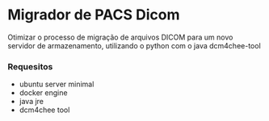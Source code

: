# Migrador de PACS Dicom
Otimizar o processo de migração de arquivos DICOM para um novo servidor de armazenamento, utilizando o python com o java dcm4chee-tool

### Requesitos

- ubuntu server minimal
- docker engine 
- java jre 
- dcm4chee tool 